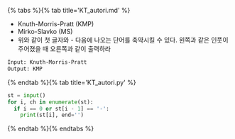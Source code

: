 {% tabs %}{% tab title='KT_autori.md' %}

* Knuth-Morris-Pratt (KMP)
* Mirko-Slavko (MS)
* 위와 같이 첫 글자와 - 다음에 나오는 단어를 축약시킬 수 있다. 왼쪽과 같은 인풋이 주어졌을 때 오른쪽과 같이 출력하라

```txt
Input: Knuth-Morris-Pratt
Output: KMP
```

{% endtab %}{% tab title='KT_autori.py' %}

```py
st = input()
for i, ch in enumerate(st):
  if i == 0 or st[i - 1] == '-':
    print(st[i], end='')
```

{% endtab %}{% endtabs %}
